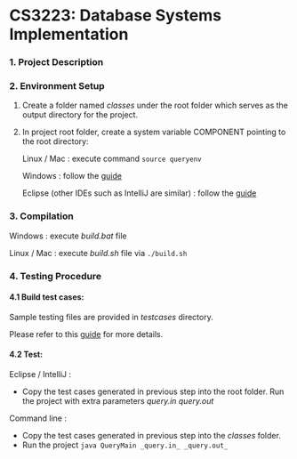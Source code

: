 # CS3223:   Database Systems Implementation

### 1. Project Description

### 2. Environment Setup

1. Create a folder named _classes_ under the root folder which serves as the output directory for the project.

2. In project root folder, create a system variable COMPONENT pointing to the root directory:

    Linux / Mac : execute command 
 ``
 source queryenv
 ``
 
    Windows : follow the [guide](http://www.comp.nus.edu.sg/~tankl/cs3223/project/cs3223-proj-setup.htm)

    Eclipse (other IDEs such as IntelliJ are similar) : follow the [guide](http://www.comp.nus.edu.sg/~tankl/cs3223/project/cs3223-proj-setup.htm)

 
### 3. Compilation

Windows : execute _build.bat_ file

Linux / Mac : execute _build.sh_ file via 
``
./build.sh
``

### 4. Testing Procedure

#### 4.1 Build test cases:

Sample testing files are provided in _testcases_ directory.

Please refer to this [guide](http://www.comp.nus.edu.sg/~tankl/cs3223/project/user.htm) for more details.

#### 4.2 Test:

Eclipse / IntelliJ : 

- Copy the test cases generated in previous step into the root folder.
Run the project with extra parameters _query.in_ _query.out_
 
Command line :

- Copy the test cases generated in previous step into the _classes_ folder.
- Run the project
 ``
 java QueryMain _query.in_ _query.out_
 ``